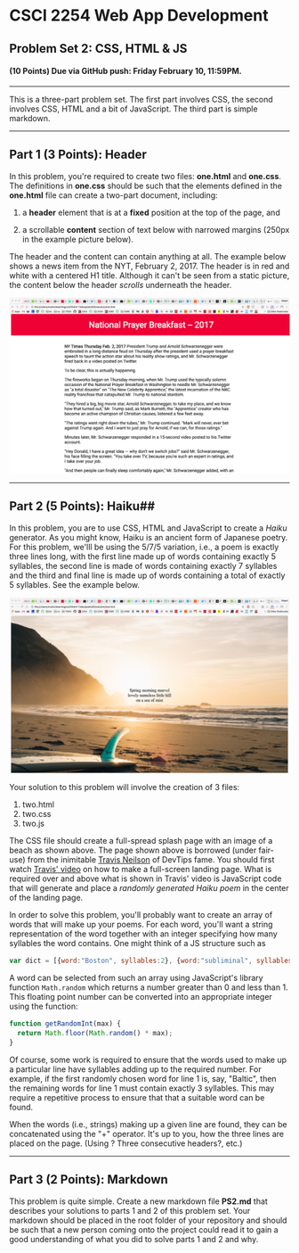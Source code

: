 # CSCI 2254 Web App Development

## Problem Set 2: CSS, HTML & JS

#### (10 Points) Due via GitHub push: Friday February 10, 11:59PM.

---

This is a three-part problem set. The first part involves CSS, the second involves CSS, HTML and a bit of JavaScript. The third part is simple markdown.

---

## Part 1 (3 Points): Header

In this problem, you're required to create two files: **one.html** and **one.css**. The definitions in **one.css** should be such that the elements defined in the **one.html** file can create a two-part document, including:

1. a **header** element that is at a **fixed** position at the top of the page, and

2. a scrollable **content** section of text below with narrowed margins (250px in the example picture below).

The header and the content can contain anything at all. The example below shows a news item from the NYT, February 2, 2017. The header is in red and white with a centered H1 title. Although it can't be seen from a static picture, the content below the header *scrolls* underneath the header.

![](./img/prayer.jpg)



---

## Part 2 (5 Points): Haiku##

In this problem, you are to use CSS, HTML and JavaScript to create a *Haiku* generator. As you might know, Haiku is an ancient form of Japanese poetry. For this problem, we'lll be using the 5/7/5 variation, i.e., a poem is exactly three lines long, with the first line made up of words containing exactly 5 syllables, the second line is made of words containing exactly 7 syllables and the third and final line is made up of words containing a total of exactly 5 syllables. See the example below.

![three](./img/haiku.jpg)

Your solution to this problem will involve the creation of 3 files:

1. two.html
2. two.css
3. two.js

The CSS file should create a full-spread splash page with an image of a beach as shown above. The page shown above is borrowed (under fair-use) from the inimitable [Travis Neilson](http://travisneilson.com/) of DevTips fame. You should first watch [Travis' video](https://www.youtube.com/watch?v=hExwnLlj2xk) on how to make a full-screen landing page. What is required over and above what is shown in Travis' video is JavaScript code that will generate and place a *randomly generated Haiku poem* in the center of the landing page.

In order to solve this problem, you'll probably want to create an array of words that will make up your poems. For each word, you'll want a string representation of the word together with an integer specifying how many syllables the word contains. One might think of a JS structure such as

```javascript
var dict = [{word:"Boston", syllables:2}, {word:"subliminal", syllables:4}, ... ]
```

A word can be selected from such an array using JavaScript's library function `Math.random` which returns a number greater than 0 and less than 1. This floating point number can be converted into an appropriate integer using the function:

```javascript
function getRandomInt(max) {
  return Math.floor(Math.random() * max);
}
```

Of course, some work is required to ensure that the words used to make up a particular line have syllables adding up to the required number. For example, if the first randomly chosen word for line 1 is, say, "Baltic", then the remaining words for line 1 must contain exactly 3 syllables. This may require a repetitive process to ensure that that a suitable word can be found. 

When the words (i.e., strings) making up a given line are found, they can be concatenated using the "+" operator. It's up to you, how the three lines are placed on the page. (Using <span>? Three consecutive headers?, etc.)

------

## Part 3 (2 Points): Markdown

This problem is quite simple. Create a new markdown file **PS2.md** that describes your solutions to parts 1 and 2 of this problem set. Your markdown should be placed in the root folder of your repository and should be such that a new person coming onto the project could read it to gain a good understanding of what you did to solve parts 1 and 2 and why.



